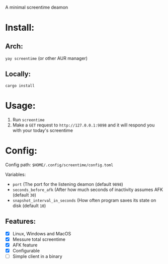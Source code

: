 A minimal screentime deamon

# Install:
## Arch:
`yay screentime` (or other AUR manager)

## Locally:
`cargo install`

# Usage:
1. Run `screentime`
2. Make a `GET` request to `http://127.0.0.1:9898` and it will respond you with your today's screentime

# Config:

Config path: `$HOME/.config/screentime/config.toml`

Variables:

 - `port` (The port for the listening deamon (default `9898`)
 - `seconds_before_afk` (After how much seconds of inactivity assumes AFK (default `30`)
 - `snapshot_interval_in_seconds` (How often program saves its state on disk (default `10`)


## Features:

- [x] Linux, Windows and MacOS
- [x] Messure total screentime
- [x] AFK feature
- [x] Configurable
- [ ] Simple client in a binary
